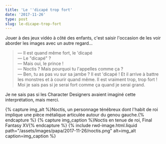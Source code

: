 ```yaml
---
title: 'Le ''dicapé trop fort'
date: '2017-11-26'
type: post
slug: le-dicape-trop-fort
---
```


Jouer à des jeux vidéo à côté des enfants, c'est saisir l'occasion de les voir aborder les images avec un autre regard…

<!-- more -->

> — Il est quand même fort, le 'dicapé  
> — Le "dicapé" ?  
> — Mais oui, le prince !  
> — Noctis ? Mais pourquoi tu l'appelles comme ça ?  
> — Ben, tu as pas vu sur sa jambe ? Il est 'dicapé ! Et il arrive à battre les monstres et à courir quand même. Il est vraiment trop, trop fort ! Moi je sais pas si je serai fort comme ça quand je serai grand.

Je ne sais pas si les <span lang="en">Character Designers</span> avaient imaginé cette interprétation, mais merci.

{% capture img_alt %}Noctis, un personnage ténébreux dont l'habit de roi implique une pièce métalique articulée autour du genou gauche.{% endcapture %}
{% capture img_caption %}Noctis en tenue de roi, Final Fantasy XV{% endcapture %}
{% include rwd-image.html.liquid
path="/assets/images/papa/2017-11-26/noctis.png"
alt=img_alt
caption=img_caption
%}
